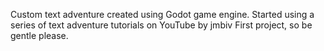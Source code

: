 Custom text adventure created using Godot game engine.
Started using a series of text adventure tutorials on YouTube by jmbiv
First project, so be gentle please.
